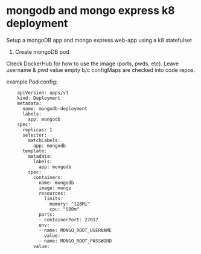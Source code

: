 # mongodb and mongo express k8 deployment

Setup a mongoDB app and mongo express web-app using a k8 statefulset

1. Create mongoDB pod.

Check DockerHub for how to use the image (ports, pwds, etc). Leave username & pwd value empty b/c configMaps are checked into code repos.

example Pod config:

```
    apiVersion: apps/v1
    kind: Deployment
    metadata:
      name: mongodb-deployment
      labels:
        app: mongodb
    spec:
      replicas: 1
      selector:
        matchLabels:
          app: mongodb
      template:
        metadata:
          labels:
            app: mongodb
        spec:
          containers:
          - name: mongodb
            image: mongo
            resources:
              limits:
                memory: "128Mi"
                cpu: "500m"
            ports:
            - containerPort: 27017
            env:
            - name: MONGO_ROOT_USERNAME
              value:
            - name: MONGO_ROOT_PASSWORD
          value:
```
